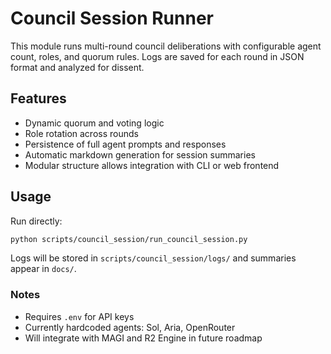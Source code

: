 # Council Session Runner

This module runs multi-round council deliberations with configurable agent count, roles, and quorum rules. Logs are saved for each round in JSON format and analyzed for dissent.

## Features

- Dynamic quorum and voting logic
- Role rotation across rounds
- Persistence of full agent prompts and responses
- Automatic markdown generation for session summaries
- Modular structure allows integration with CLI or web frontend

## Usage

Run directly:

```bash
python scripts/council_session/run_council_session.py
```

Logs will be stored in `scripts/council_session/logs/` and summaries appear in `docs/`.

### Notes

- Requires `.env` for API keys
- Currently hardcoded agents: Sol, Aria, OpenRouter
- Will integrate with MAGI and R2 Engine in future roadmap
